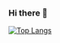 ### Hi there 👋

[![Top Langs](https://github-readme-stats.vercel.app/api/top-langs/?username=xk4i0x)](https://github.com/anuraghazra/github-readme-stats)
